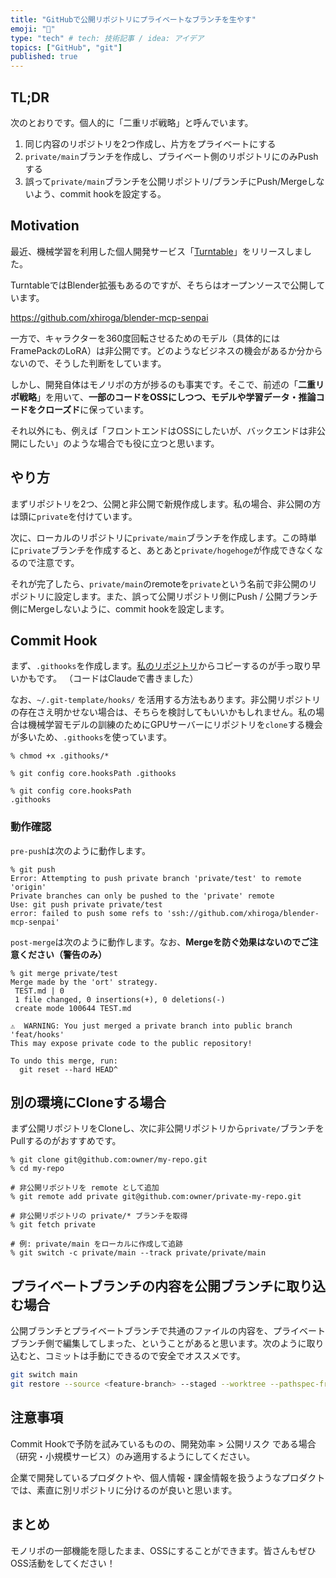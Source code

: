 ```yaml
---
title: "GitHubで公開リポジトリにプライベートなブランチを生やす"
emoji: "🔖"
type: "tech" # tech: 技術記事 / idea: アイデア
topics: ["GitHub", "git"]
published: true
---
```


## TL;DR

次のとおりです。個人的に「二重リポ戦略」と呼んでいます。

1. 同じ内容のリポジトリを2つ作成し、片方をプライベートにする
2. `private/main`ブランチを作成し、プライベート側のリポジトリにのみPushする
3. 誤って`private/main`ブランチを公開リポジトリ/ブランチにPush/Mergeしないよう、commit hookを設定する。

## Motivation

最近、機械学習を利用した個人開発サービス「[Turntable](https://turntable.sawara.dev/)」をリリースしました。

TurntableではBlender拡張もあるのですが、そちらはオープンソースで公開しています。

https://github.com/xhiroga/blender-mcp-senpai

一方で、キャラクターを360度回転させるためのモデル（具体的にはFramePackのLoRA）は非公開です。どのようなビジネスの機会があるか分からないので、そうした判断をしています。

しかし、開発自体はモノリポの方が捗るのも事実です。そこで、前述の「**二重リポ戦略**」を用いて、**一部のコードをOSSにしつつ、モデルや学習データ・推論コードをクローズド**に保っています。

それ以外にも、例えば「フロントエンドはOSSにしたいが、バックエンドは非公開にしたい」のような場合でも役に立つと思います。　

## やり方

まずリポジトリを2つ、公開と非公開で新規作成します。私の場合、非公開の方は頭に`private`を付けています。

次に、ローカルのリポジトリに`private/main`ブランチを作成します。この時単に`private`ブランチを作成すると、あとあと`private/hogehoge`が作成できなくなるので注意です。

それが完了したら、`private/main`のremoteを`private`という名前で非公開のリポジトリに設定します。また、誤って公開リポジトリ側にPush / 公開ブランチ側にMergeしないように、commit hookを設定します。

## Commit Hook

まず、`.githooks`を作成します。[私のリポジトリ](https://github.com/xhiroga/blender-mcp-senpai/tree/main/.githooks)からコピーするのが手っ取り早いかもです。
（コードはClaudeで書きました）

なお、`~/.git-template/hooks/` を活用する方法もあります。非公開リポジトリの存在さえ明かせない場合は、そちらを検討してもいいかもしれません。私の場合は機械学習モデルの訓練のためにGPUサーバーにリポジトリを`clone`する機会が多いため、`.githooks`を使っています。

```console
% chmod +x .githooks/*

% git config core.hooksPath .githooks

% git config core.hooksPath
.githooks
```

### 動作確認

`pre-push`は次のように動作します。

```console
% git push                  
Error: Attempting to push private branch 'private/test' to remote 'origin'
Private branches can only be pushed to the 'private' remote
Use: git push private private/test
error: failed to push some refs to 'ssh://github.com/xhiroga/blender-mcp-senpai'
```

`post-merge`は次のように動作します。なお、**Mergeを防ぐ効果はないのでご注意ください（警告のみ）**

```console
% git merge private/test
Merge made by the 'ort' strategy.
 TEST.md | 0
 1 file changed, 0 insertions(+), 0 deletions(-)
 create mode 100644 TEST.md

⚠️  WARNING: You just merged a private branch into public branch 'feat/hooks'
This may expose private code to the public repository!

To undo this merge, run:
  git reset --hard HEAD^
```

## 別の環境にCloneする場合

まず公開リポジトリをCloneし、次に非公開リポジトリから`private/`ブランチをPullするのがおすすめです。

```console
% git clone git@github.com:owner/my-repo.git
% cd my-repo

# 非公開リポジトリを remote として追加
% git remote add private git@github.com:owner/private-my-repo.git

# 非公開リポジトリの private/* ブランチを取得
% git fetch private

# 例: private/main をローカルに作成して追跡
% git switch -c private/main --track private/private/main
```

## プライベートブランチの内容を公開ブランチに取り込む場合

公開ブランチとプライベートブランチで共通のファイルの内容を、プライベートブランチ側で編集してしまった、ということがあると思います。次のように取り込むと、コミットは手動にできるので安全でオススメです。

```sh
git switch main
git restore --source <feature-branch> --staged --worktree --pathspec-from-file=<(git diff --name-only --diff-filter=M main...<feature-branch>
```

## 注意事項

Commit Hookで予防を試みているものの、開発効率 > 公開リスク である場合（研究・小規模サービス）のみ適用するようにしてください。

企業で開発しているプロダクトや、個人情報・課金情報を扱うようなプロダクトでは、素直に別リポジトリに分けるのが良いと思います。

## まとめ

モノリポの一部機能を隠したまま、OSSにすることができます。皆さんもぜひOSS活動をしてください！
